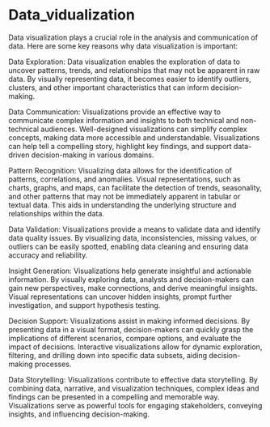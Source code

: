 # Data_vidualization

Data visualization plays a crucial role in the analysis and communication of data. Here are some key reasons why data visualization is important:

Data Exploration: Data visualization enables the exploration of data to uncover patterns, trends, and relationships that may not be apparent in raw data. By visually representing data, it becomes easier to identify outliers, clusters, and other important characteristics that can inform decision-making.

Data Communication: Visualizations provide an effective way to communicate complex information and insights to both technical and non-technical audiences. Well-designed visualizations can simplify complex concepts, making data more accessible and understandable. Visualizations can help tell a compelling story, highlight key findings, and support data-driven decision-making in various domains.

Pattern Recognition: Visualizing data allows for the identification of patterns, correlations, and anomalies. Visual representations, such as charts, graphs, and maps, can facilitate the detection of trends, seasonality, and other patterns that may not be immediately apparent in tabular or textual data. This aids in understanding the underlying structure and relationships within the data.

Data Validation: Visualizations provide a means to validate data and identify data quality issues. By visualizing data, inconsistencies, missing values, or outliers can be easily spotted, enabling data cleaning and ensuring data accuracy and reliability.

Insight Generation: Visualizations help generate insightful and actionable information. By visually exploring data, analysts and decision-makers can gain new perspectives, make connections, and derive meaningful insights. Visual representations can uncover hidden insights, prompt further investigation, and support hypothesis testing.

Decision Support: Visualizations assist in making informed decisions. By presenting data in a visual format, decision-makers can quickly grasp the implications of different scenarios, compare options, and evaluate the impact of decisions. Interactive visualizations allow for dynamic exploration, filtering, and drilling down into specific data subsets, aiding decision-making processes.

Data Storytelling: Visualizations contribute to effective data storytelling. By combining data, narrative, and visualization techniques, complex ideas and findings can be presented in a compelling and memorable way. Visualizations serve as powerful tools for engaging stakeholders, conveying insights, and influencing decision-making.